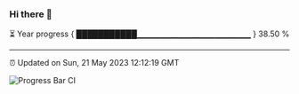 ### Hi there 👋

⏳ Year progress { ███████████▁▁▁▁▁▁▁▁▁▁▁▁▁▁▁▁▁▁▁ } 38.50 %

---

⏰ Updated on Sun, 21 May 2023 12:12:19 GMT

![Progress Bar CI](https://github.com/Shyam-Makwana/GitHub-Actions-Demo/workflows/Progress%20Bar%20CI/badge.svg)
